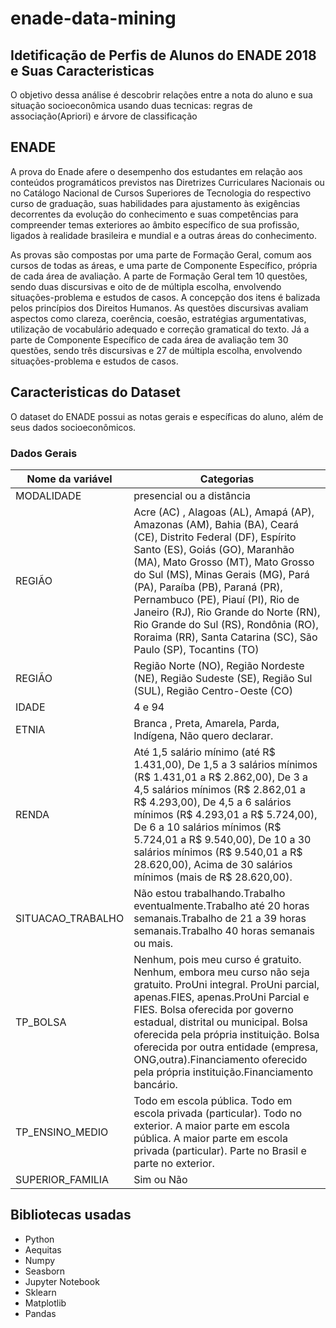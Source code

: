 # enade-data-mining
## Idetificação de Perfis de Alunos do ENADE 2018 e Suas Caracteristicas

O objetivo dessa análise é descobrir relações entre a nota do aluno e sua situação socioeconômica usando duas tecnicas: regras de associação(Apriori) e árvore de classificação

## ENADE
A prova do Enade afere o desempenho dos estudantes em relação aos conteúdos programáticos previstos nas Diretrizes Curriculares Nacionais ou no Catálogo Nacional de Cursos Superiores de Tecnologia do respectivo curso de graduação, suas habilidades para ajustamento às exigências decorrentes da evolução do conhecimento e suas competências para compreender temas exteriores ao âmbito específico de sua profissão, ligados à realidade brasileira e mundial e a outras áreas do conhecimento.

As provas são compostas por uma parte de Formação Geral, comum aos cursos de todas as áreas, e uma parte de Componente Específico, própria de cada área de avaliação. A parte de Formação Geral tem 10 questões, sendo duas discursivas e oito de de múltipla escolha, envolvendo situações-problema e estudos de casos. A concepção dos itens é balizada pelos princípios dos Direitos Humanos. As questões discursivas avaliam aspectos como clareza, coerência, coesão, estratégias argumentativas, utilização de vocabulário adequado e correção gramatical do texto. Já a parte de Componente Específico de cada área de avaliação tem 30 questões, sendo três discursivas e 27 de múltipla escolha, envolvendo situações-problema e estudos de casos.

## Caracteristicas do Dataset

O dataset do ENADE possui as notas gerais e específicas do aluno, além de seus dados socioeconômicos.
### Dados Gerais
| Nome da variável | Categorias |
| ------ | ------ |
| MODALIDADE | presencial ou a distância |
| REGIÃO | Acre (AC) , Alagoas (AL), Amapá (AP), Amazonas (AM), Bahia (BA), Ceará (CE), Distrito Federal (DF), Espírito Santo (ES), Goiás (GO), Maranhão (MA), Mato Grosso (MT), Mato Grosso do Sul (MS), Minas Gerais (MG), Pará (PA), Paraíba (PB), Paraná (PR), Pernambuco (PE), Piauí (PI), Rio de Janeiro (RJ), Rio Grande do Norte (RN), Rio Grande do Sul (RS), Rondônia (RO), Roraima (RR), Santa Catarina (SC), São Paulo (SP), Tocantins (TO) |
| REGIÃO |Região Norte (NO), Região Nordeste (NE), Região Sudeste (SE), Região Sul (SUL), Região Centro-Oeste (CO) |
|IDADE | 4 e 94|
| ETNIA |Branca , Preta, Amarela, Parda, Indígena, Não quero declarar.|
| RENDA | Até 1,5 salário mínimo (até R$ 1.431,00), De 1,5 a 3 salários mínimos (R$ 1.431,01 a R$ 2.862,00), De 3 a 4,5 salários mínimos (R$ 2.862,01 a R$ 4.293,00), De 4,5 a 6 salários mínimos (R$ 4.293,01 a R$ 5.724,00), De 6 a 10 salários mínimos (R$ 5.724,01 a R$ 9.540,00), De 10 a 30 salários mínimos (R$ 9.540,01 a R$ 28.620,00), Acima de 30 salários mínimos (mais de R$ 28.620,00).|
| SITUACAO_TRABALHO |Não estou trabalhando.Trabalho eventualmente.Trabalho até 20 horas semanais.Trabalho de 21 a 39 horas semanais.Trabalho 40 horas semanais ou mais.|
| TP_BOLSA | Nenhum, pois meu curso é gratuito. Nenhum, embora meu curso não seja gratuito. ProUni integral. ProUni parcial,  apenas.FIES,  apenas.ProUni Parcial e FIES. Bolsa oferecida por governo estadual, distrital ou municipal. Bolsa oferecida pela própria instituição. Bolsa oferecida por outra entidade (empresa, ONG,outra).Financiamento oferecido pela própria instituição.Financiamento bancário.|
| TP_ENSINO_MEDIO | Todo em escola pública. Todo em escola privada (particular). Todo no exterior. A maior parte em escola pública. A maior parte em escola privada (particular). Parte no Brasil e parte no exterior. |
| SUPERIOR_FAMILIA | Sim ou Não|

## Bibliotecas usadas


- Python 
- Aequitas 
- Numpy
- Seasborn
- Jupyter Notebook
- Sklearn
- Matplotlib
- Pandas
